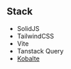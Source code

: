 ## Stack

- SolidJS
- TailwindCSS
- Vite
- Tanstack Query
- [Kobalte](https://kobalte.dev/docs/core/components/dropdown-menu)
